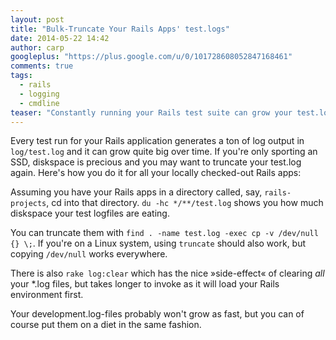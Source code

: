 ```yaml
---
layout: post
title: "Bulk-Truncate Your Rails Apps' test.logs"
date: 2014-05-22 14:42
author: carp
googleplus: "https://plus.google.com/u/0/101728608052847168461"
comments: true
tags:
  - rails
  - logging
  - cmdline
teaser: "Constantly running your Rails test suite can grow your test.log pretty fast. Here are two commands to keep their disk usage in check."
---
```


Every test run for your Rails application generates a ton of log output in `log/test.log` and it can
grow quite big over time. If you're only sporting an SSD, diskspace is precious and you may want
to truncate your test.log again. Here's how you do it for all your locally checked-out Rails apps:

Assuming you have your Rails apps in a directory called, say, `rails-projects`, cd into that directory.
`du -hc */**/test.log` shows you how much diskspace your test logfiles are eating.

You can truncate them with `find . -name test.log -exec cp -v /dev/null {} \;`. If you're on a Linux system,
using `truncate` should also work, but copying `/dev/null` works everywhere.

There is also `rake log:clear` which has the nice »side-effect« of clearing _all_ your *.log files,
but takes longer to invoke as it will load your Rails environment first.

Your development.log-files probably won't grow as fast, but you can of course put them on a diet
in the same fashion.
